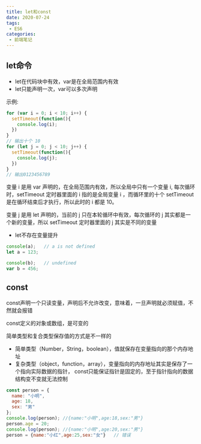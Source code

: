 ```yaml
---
title: let和const
date: 2020-07-24
tags:
 - ES6
categories:
 - 前端笔记 
---
```


## let命令
* let在代码块中有效，var是在全局范围内有效
* let只能声明一次，var可以多次声明

示例:
```js
for (var i = 0; i < 10; i++) {
  setTimeout(function(){
    console.log(i);
  })
}
// 输出十个 10
for (let j = 0; j < 10; j++) {
  setTimeout(function(){
    console.log(j);
  })
}
// 输出0123456789
```
变量 i 是用 var 声明的，在全局范围内有效，所以全局中只有一个变量 i, 每次循环时，setTimeout 定时器里面的 i 指的是全局变量 i ，而循环里的十个 setTimeout 是在循环结束后才执行，所以此时的 i 都是 10。

变量 j 是用 let 声明的，当前的 j 只在本轮循环中有效，每次循环的 j 其实都是一个新的变量，所以 setTimeout 定时器里面的 j 其实是不同的变量

* let不存在变量提升
```js
console(a);   // a is not defined   
let a = 123;

console(b);   // undefined
var b = 456;
```

## const
const声明一个只读变量，声明后不允许改变，意味着，一旦声明就必须赋值，不然就会报错

const定义的对象或数组，是可变的

简单类型和复合类型保存值的方式是不一样的
* 简单类型（Number，String，boolean），值就保存在变量指向的那个内存地址
* 复杂类型（object，function，array），变量指向的内存地址其实是保存了一个指向实际数据的指针，
const只能保证指针是固定的，至于指针指向的数据结构变不变就无法控制
```js
const person = {
  name: "小明",
  age: 18,
  sex: "男"
};
console.log(person); //{name:"小明",age:18,sex:"男"}
person.age = 20;
console.log(person); //{name:"小明",age:20,sex:"男"}
person = {name:"小红",age:25,sex:"女"}   // 错误
```